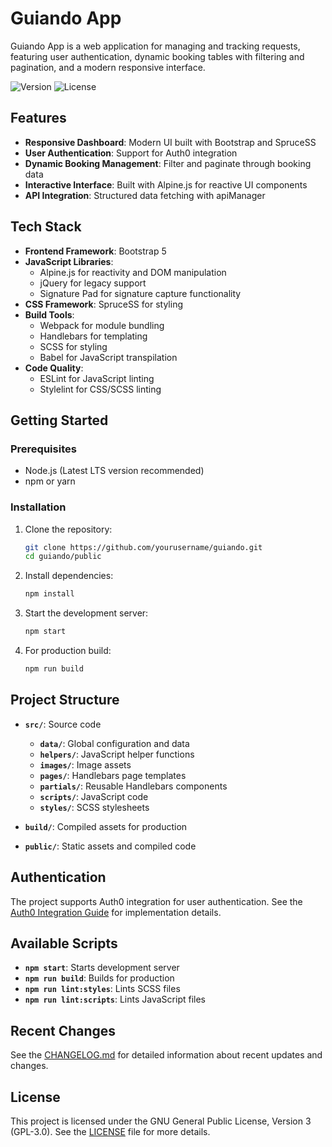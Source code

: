 # Guiando App

Guiando App is a web application for managing and tracking requests, featuring user authentication, dynamic booking tables with filtering and pagination, and a modern responsive interface.

![Version](https://img.shields.io/badge/version-2.0.0-blue)
![License](https://img.shields.io/badge/license-GPL--3.0-green)

## Features

- **Responsive Dashboard**: Modern UI built with Bootstrap and SpruceSS
- **User Authentication**: Support for Auth0 integration
- **Dynamic Booking Management**: Filter and paginate through booking data
- **Interactive Interface**: Built with Alpine.js for reactive UI components
- **API Integration**: Structured data fetching with apiManager

## Tech Stack

- **Frontend Framework**: Bootstrap 5
- **JavaScript Libraries**:
  - Alpine.js for reactivity and DOM manipulation
  - jQuery for legacy support
  - Signature Pad for signature capture functionality
- **CSS Framework**: SpruceSS for styling
- **Build Tools**:
  - Webpack for module bundling
  - Handlebars for templating
  - SCSS for styling
  - Babel for JavaScript transpilation
- **Code Quality**:
  - ESLint for JavaScript linting
  - Stylelint for CSS/SCSS linting

## Getting Started

### Prerequisites

- Node.js (Latest LTS version recommended)
- npm or yarn

### Installation

1. Clone the repository:
   ```bash
   git clone https://github.com/yourusername/guiando.git
   cd guiando/public
   ```

2. Install dependencies:
   ```bash
   npm install
   ```

3. Start the development server:
   ```bash
   npm start
   ```

4. For production build:
   ```bash
   npm run build
   ```

## Project Structure

- **`src/`**: Source code
  - **`data/`**: Global configuration and data
  - **`helpers/`**: JavaScript helper functions
  - **`images/`**: Image assets
  - **`pages/`**: Handlebars page templates
  - **`partials/`**: Reusable Handlebars components
  - **`scripts/`**: JavaScript code
  - **`styles/`**: SCSS stylesheets

- **`build/`**: Compiled assets for production
- **`public/`**: Static assets and compiled code

## Authentication

The project supports Auth0 integration for user authentication. See the [Auth0 Integration Guide](auth0-integration-guide.md) for implementation details.

## Available Scripts

- **`npm start`**: Starts development server
- **`npm run build`**: Builds for production
- **`npm run lint:styles`**: Lints SCSS files
- **`npm run lint:scripts`**: Lints JavaScript files

## Recent Changes

See the [CHANGELOG.md](CHANGELOG.md) for detailed information about recent updates and changes.

## License

This project is licensed under the GNU General Public License, Version 3 (GPL-3.0). See the [LICENSE](LICENSE) file for more details.
